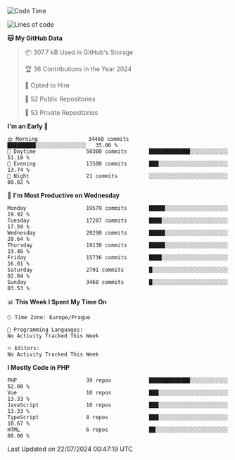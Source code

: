 <!--START_SECTION:waka-->
![Code Time](http://img.shields.io/badge/Code%20Time-1%2C583%20hrs%2058%20mins-blue)

![Lines of code](https://img.shields.io/badge/From%20Hello%20World%20I%27ve%20Written-31.0%20million%20lines%20of%20code-blue)

**🐱 My GitHub Data** 

> 📦 307.7 kB Used in GitHub's Storage 
 > 
> 🏆 36 Contributions in the Year 2024
 > 
> 💼 Opted to Hire
 > 
> 📜 52 Public Repositories 
 > 
> 🔑 53 Private Repositories 
 > 
**I'm an Early 🐤** 

```text
🌞 Morning                34460 commits       █████████░░░░░░░░░░░░░░░░   35.06 % 
🌆 Daytime                50300 commits       █████████████░░░░░░░░░░░░   51.18 % 
🌃 Evening                13500 commits       ███░░░░░░░░░░░░░░░░░░░░░░   13.74 % 
🌙 Night                  21 commits          ░░░░░░░░░░░░░░░░░░░░░░░░░   00.02 % 
```
📅 **I'm Most Productive on Wednesday** 

```text
Monday                   19579 commits       █████░░░░░░░░░░░░░░░░░░░░   19.92 % 
Tuesday                  17287 commits       ████░░░░░░░░░░░░░░░░░░░░░   17.59 % 
Wednesday                20290 commits       █████░░░░░░░░░░░░░░░░░░░░   20.64 % 
Thursday                 19130 commits       █████░░░░░░░░░░░░░░░░░░░░   19.46 % 
Friday                   15736 commits       ████░░░░░░░░░░░░░░░░░░░░░   16.01 % 
Saturday                 2791 commits        █░░░░░░░░░░░░░░░░░░░░░░░░   02.84 % 
Sunday                   3468 commits        █░░░░░░░░░░░░░░░░░░░░░░░░   03.53 % 
```


📊 **This Week I Spent My Time On** 

```text
🕑︎ Time Zone: Europe/Prague

💬 Programming Languages: 
No Activity Tracked This Week

🔥 Editors: 
No Activity Tracked This Week
```

**I Mostly Code in PHP** 

```text
PHP                      39 repos            █████████████░░░░░░░░░░░░   52.00 % 
Vue                      10 repos            ███░░░░░░░░░░░░░░░░░░░░░░   13.33 % 
JavaScript               10 repos            ███░░░░░░░░░░░░░░░░░░░░░░   13.33 % 
TypeScript               8 repos             ███░░░░░░░░░░░░░░░░░░░░░░   10.67 % 
HTML                     6 repos             ██░░░░░░░░░░░░░░░░░░░░░░░   08.00 % 
```




 Last Updated on 22/07/2024 00:47:19 UTC
<!--END_SECTION:waka-->
<!--
**AlexKratky/AlexKratky** is a ✨ _special_ ✨ repository because its `README.md` (this file) appears on your GitHub profile.

Here are some ideas to get you started:

- 🔭 I’m currently working on ...
- 🌱 I’m currently learning ...
- 👯 I’m looking to collaborate on ...
- 🤔 I’m looking for help with ...
- 💬 Ask me about ...
- 📫 How to reach me: ...
- 😄 Pronouns: ...
- ⚡ Fun fact: ...
-->
